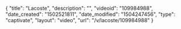 {
    "title": "Lacoste",
    "description": "",
    "videoid": "109984988",
    "date_created": "1502521811",
    "date_modified": "1504247456",
    "type": "captivate",
    "layout": "video",
    "url": "\/v\/lacoste\/109984988"
}